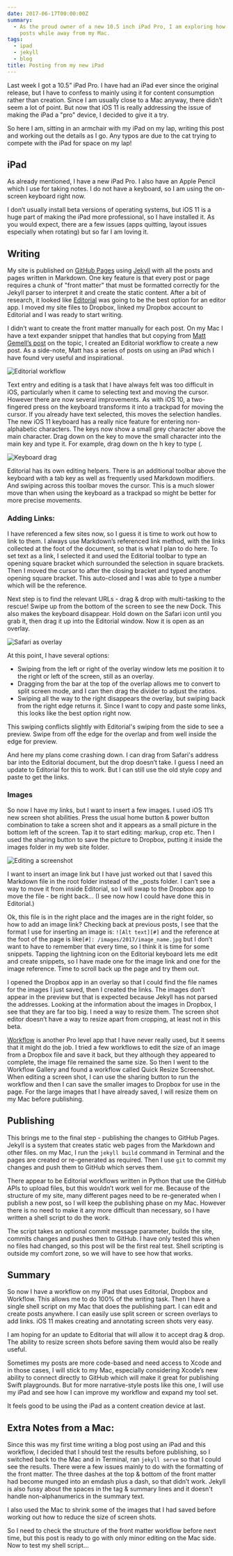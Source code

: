 ```yaml
---
date: 2017-06-17T00:00:00Z
summary:
  - As the proud owner of a new 10.5 inch iPad Pro, I am exploring how to create blog
    posts while away from my Mac.
tags:
  - ipad
  - jekyll
  - blog
title: Posting from my new iPad
---
```


Last week I got a 10.5” iPad Pro. I have had an iPad ever since the original
release, but I have to confess to mainly using it for content consumption rather
than creation. Since I am usually close to a Mac anyway, there didn’t seem a lot
of point. But now that iOS 11 is really addressing the issue of making the iPad
a "pro" device, I decided to give it a try.

So here I am, sitting in an armchair with my iPad on my lap, writing this post
and working out the details as I go. Any typos are due to the cat trying to
compete with the iPad for space on my lap!

## iPad

As already mentioned, I have a new iPad Pro. I also have an Apple Pencil which I
use for taking notes. I do not have a keyboard, so I am using the on-screen
keyboard right now.

I don’t usually install beta versions of operating systems, but iOS 11 is a huge
part of making the iPad more professional, so I have installed it. As you would
expect, there are a few issues (apps quitting, layout issues especially when
rotating) but so far I am loving it.

## Writing

My site is published on [GitHub Pages][1] using [Jekyll][2] with all the posts
and pages written in Markdown. One key feature is that every post or page
requires a chunk of "front matter" that must be formatted correctly for the
Jekyll parser to interpret it and create the static content. After a bit of
research, it looked like [Editorial][3] was going to be the best option for an
editor app. I moved my site files to Dropbox, linked my Dropbox account to
Editorial and I was ready to start writing.

I didn’t want to create the front matter manually for each post. On my Mac I
have a text expander snippet that handles that but copying from [Matt Gemell’s
post][4] on the topic, I created an Editorial workflow to create a new post. As
a side-note, Matt has a series of posts on using an iPad which I have found very
useful and inspirational.

![Editorial workflow][6]

Text entry and editing is a task that I have always felt was too difficult in
iOS, particularly when it came to selecting text and moving the cursor. However
there are now several improvements. As with iOS 10, a two-fingered press on the
keyboard transforms it into a trackpad for moving the cursor. If you already
have text selected, this moves the selection handles. The new iOS 11 keyboard
has a really nice feature for entering non-alphabetic characters. The keys now
show a small grey character above the main character. Drag down on the key to
move the small character into the main key and type it. For example, drag down
on the h key to type (.

![Keyboard drag][7]

Editorial has its own editing helpers. There is an additional toolbar above the
keyboard with a tab key as well as frequently used Markdown modifiers. And
swiping across this toolbar moves the cursor. This is a much slower move than
when using the keyboard as a trackpad so might be better for more precise
movements.

### Adding Links:

I have referenced a few sites now, so I guess it is time to work out how to link
to them. I always use Markdown’s referenced link method, with the links
collected at the foot of the document, so that is what I plan to do here. To set
text as a link, I selected it and used the Editorial toolbar to type an opening
square bracket which surrounded the selection in square brackets. Then I moved
the cursor to after the closing bracket and typed another opening square
bracket. This auto-closed and I was able to type a number which will be the
reference.

Next step is to find the relevant URLs - drag & drop with multi-tasking to the
rescue! Swipe up from the bottom of the screen to see the new Dock. This also
makes the keyboard disappear. Hold down on the Safari icon until you grab it,
then drag it up into the Editorial window. Now it is open as an overlay.

![Safari as overlay][5]

At this point, I have several options:

- Swiping from the left or right of the overlay window lets me position it to
  the right or left of the screen, still as an overlay.
- Dragging from the bar at the top of the overlap allows me to convert to split
  screen mode, and I can then drag the divider to adjust the ratios.
- Swiping all the way to the right disappears the overlay, but swiping back from
  the right edge returns it. Since I want to copy and paste some links, this
  looks like the best option right now.

This swiping conflicts slightly with Editorial's swiping from the side to see a
preview. Swipe from off the edge for the overlap and from well inside the edge
for preview.

And here my plans come crashing down. I can drag from Safari's address bar into
the Editorial document, but the drop doesn’t take. I guess I need an update to
Editorial for this to work. But I can still use the old style copy and paste to
get the links.

### Images

So now I have my links, but I want to insert a few images. I used iOS 11’s new
screen shot abilities. Press the usual home button & power button combination to
take a screen shot and it appears as a small picture in the bottom left of the
screen. Tap it to start editing: markup, crop etc. Then I used the sharing
button to save the picture to Dropbox, putting it inside the images folder in my
web site folder.

![Editing a screenshot][9]

I want to insert an image link but I have just worked out that I saved this
Markdown file in the root folder instead of the \_posts folder. I can’t see a way
to move it from inside Editorial, so I will swap to the Dropbox app to move the
file - be right back... (I see now how I could have done this in Editorial.)

Ok, this file is in the right place and the images are in the right folder, so
how to add an image link? Checking back at previous posts, I see that the format
I use for inserting an image is: `![Alt text][#]` and the reference at the foot
of the page is like`[#]: /images/2017/image_name.jpg` but I don’t want to have to
remember that every time, so I think it is time for some snippets. Tapping the
lightning icon on the Editorial keyboard lets me edit and create snippets, so I
have made one for the image link and one for the image reference. Time to scroll
back up the page and try them out.

I opened the Dropbox app in an overlay so that I could find the file names for
the images I just saved, then I created the links. The images don’t appear in
the preview but that is expected because Jekyll has not parsed the addresses.
Looking at the information about the images in Dropbox, I see that they are far
too big. I need a way to resize them. The screen shot editor doesn’t have a way
to resize apart from cropping, at least not in this beta.

[Workflow][8] is another Pro level app that I have never really used, but it
seems that it might do the job. I tried a few workflows to edit the size of an
image from a Dropbox file and save it back, but they although they appeared to
complete, the image file remained the same size. So then I went to the Workflow
Gallery and found a workflow called Quick Resize Screenshot. When editing a
screen shot, I can use the sharing button to run the workflow and then I can
save the smaller images to Dropbox for use in the page. For the large images
that I have already saved, I will resize them on my Mac before publishing.

## Publishing

This brings me to the final step - publishing the changes to GitHub Pages.
Jekyll is a system that creates static web pages from the Markdown and other
files. on my Mac, I run the `jekyll build` command in Terminal and the pages are
created or re-generated as required. Then I use `git` to commit my changes and
push them to GitHub which serves them.

There appear to be Editorial workflows written in Python that use the GitHub
APIs to upload files, but this wouldn’t work well for me. Because of the
structure of my site, many different pages need to be re-generated when I
publish a new post, so I will keep the publishing phase on my Mac. However there
is no need to make it any more difficult than necessary, so I have written a
shell script to do the work.

The script takes an optional commit message parameter, builds the site, commits
changes and pushes then to GitHub. I have only tested this when no files had
changed, so this post will be the first real test. Shell scripting is outside my
comfort zone, so we will have to see how that works.

## Summary

So now I have a workflow on my iPad that uses Editorial, Dropbox and Workflow.
This allows me to do 100% of the writing task. Then I have a single shell script
on my Mac that does the publishing part. I can edit and create posts anywhere. I
can easily use split screen or screen overlays to add links. iOS 11 makes
creating and annotating screen shots very easy.

I am hoping for an update to Editorial that will allow it to accept drag & drop.
The ability to resize screen shots before saving them would also be really
useful.

Sometimes my posts are more code-based and need access to Xcode and in those
cases, I will stick to my Mac, especially considering Xcode’s new ability to
connect directly to GitHub which will make it great for publishing Swift
playgrounds. But for more narrative-style posts like this one, I will use my
iPad and see how I can improve my workflow and expand my tool set.

It feels good to be using the iPad as a content creation device at last.

## Extra Notes from a Mac:

Since this was my first time writing a blog post using an iPad and this
workflow, I decided that I should test the results before publishing, so I
switched back to the Mac and in Terminal, ran `jekyll serve` so that I could see
the results. There were a few issues mainly to do with the formatting of the
front matter. The three dashes at the top & bottom of the front matter had
become munged into an emdash plus a dash, so that didn’t work. Jekyll is also
fussy about the spaces in the tag & summary lines and it doesn't handle
non-alphanumerics in the summary text.

I also used the Mac to shrink some of the images that I had saved before working
out how to reduce the size of screen shots.

So I need to check the structure of the front matter workflow before next time,
but this post is ready to go with only minor editing on the Mac side. Now to
test my shell script...

[1]: https://pages.github.com/
[2]: http://jekyllrb.com/
[3]: http://omz-software.com/editorial/
[4]: http://mattgemmell.com/using-the-ipad-for-blogging-with-jekyll/
[5]: /images/2017/safari-overlay.png
[6]: /images/2017/Workflow.jpeg
[7]: /images/2017/keyboard-drag.png
[8]: https://workflow.is/
[9]: /images/2017/screenshot.jpeg
